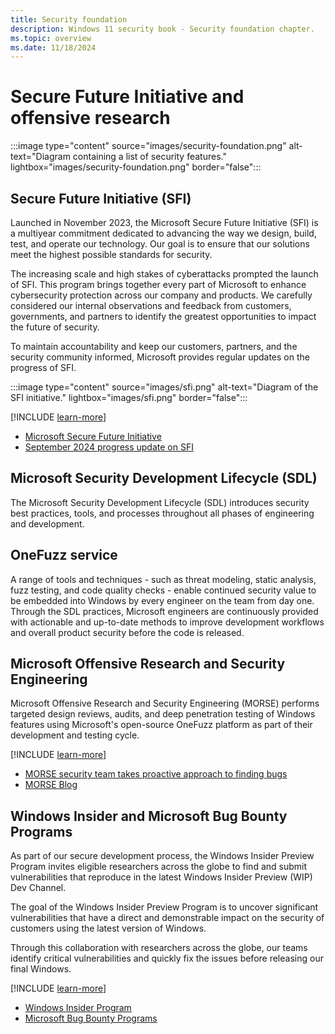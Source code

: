 ```yaml
---
title: Security foundation
description: Windows 11 security book - Security foundation chapter.
ms.topic: overview
ms.date: 11/18/2024
---
```


# Secure Future Initiative and offensive research

:::image type="content" source="images/security-foundation.png" alt-text="Diagram containing a list of security features." lightbox="images/security-foundation.png" border="false":::

## Secure Future Initiative (SFI)

Launched in November 2023, the Microsoft Secure Future Initiative (SFI) is a multiyear commitment dedicated to advancing the way we design, build, test, and operate our technology. Our goal is to ensure that our solutions meet the highest possible standards for security.

The increasing scale and high stakes of cyberattacks prompted the launch of SFI. This program brings together every part of Microsoft to enhance cybersecurity protection across our company and products. We carefully considered our internal observations and feedback from customers, governments, and partners to identify the greatest opportunities to impact the future of security.

To maintain accountability and keep our customers, partners, and the security community informed, Microsoft provides regular updates on the progress of SFI.

:::image type="content" source="images/sfi.png" alt-text="Diagram of the SFI initiative." lightbox="images/sfi.png" border="false":::

[!INCLUDE [learn-more](includes/learn-more.md)]

- [Microsoft Secure Future Initiative][LINK-6]
- [September 2024 progress update on SFI][LINK-5]

## Microsoft Security Development Lifecycle (SDL)

The Microsoft Security Development Lifecycle (SDL) introduces security best practices, tools, and processes throughout all phases of engineering and development.

## OneFuzz service

A range of tools and techniques - such as threat modeling, static analysis, fuzz testing, and code quality checks - enable continued security value to be embedded into Windows by every engineer on the team from day one. Through the SDL practices, Microsoft engineers are continuously provided with actionable and up-to-date methods to improve development workflows and overall product security before the code is released.

## Microsoft Offensive Research and Security Engineering

Microsoft Offensive Research and Security Engineering (MORSE) performs targeted design reviews, audits, and deep penetration testing of Windows features using Microsoft's open-source OneFuzz platform as part of their development and testing cycle.

[!INCLUDE [learn-more](includes/learn-more.md)]

- [MORSE security team takes proactive approach to finding bugs][LINK-1]
- [MORSE Blog][LINK-2]

## Windows Insider and Microsoft Bug Bounty Programs

As part of our secure development process, the Windows Insider Preview Program invites eligible researchers across the globe to find and submit vulnerabilities that reproduce in the latest Windows Insider Preview (WIP) Dev Channel.

The goal of the Windows Insider Preview Program is to uncover significant vulnerabilities that have a direct and demonstrable impact on the security of customers using the latest version of Windows.

Through this collaboration with researchers across the globe, our teams identify critical vulnerabilities and quickly fix the issues before releasing our final Windows.

[!INCLUDE [learn-more](includes/learn-more.md)]

- [Windows Insider Program][LINK-3]
- [Microsoft Bug Bounty Programs][LINK-4]

<!--links-->

[LINK-1]: https://news.microsoft.com/source/features/innovation/morse-microsoft-offensive-research-security-engineering
[LINK-2]: https://www.microsoft.com/security/blog/author/microsoft-offensive-research-security-engineering-team
[LINK-3]: /windows-insider/get-started
[LINK-4]: https://www.microsoft.com/msrc/bounty
[LINK-5]: https://www.microsoft.com/security/blog/2024/09/23/securing-our-future-september-2024-progress-update-on-microsofts-secure-future-initiative-sfi/
[LINK-6]: https://www.microsoft.com/trust-center/security/secure-future-initiative
